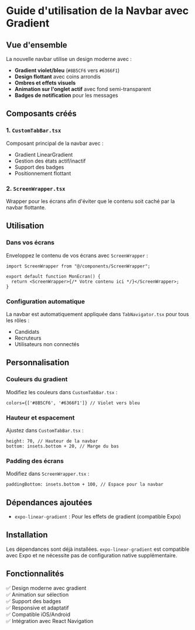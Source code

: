 # Guide d'utilisation de la Navbar avec Gradient

## Vue d'ensemble

La nouvelle navbar utilise un design moderne avec :

- **Gradient violet/bleu** (`#8B5CF6` vers `#6366F1`)
- **Design flottant** avec coins arrondis
- **Ombres et effets visuels**
- **Animation sur l'onglet actif** avec fond semi-transparent
- **Badges de notification** pour les messages

## Composants créés

### 1. `CustomTabBar.tsx`

Composant principal de la navbar avec :

- Gradient LinearGradient
- Gestion des états actif/inactif
- Support des badges
- Positionnement flottant

### 2. `ScreenWrapper.tsx`

Wrapper pour les écrans afin d'éviter que le contenu soit caché par la navbar flottante.

## Utilisation

### Dans vos écrans

Enveloppez le contenu de vos écrans avec `ScreenWrapper` :

```tsx
import ScreenWrapper from "@/components/ScreenWrapper";

export default function MonEcran() {
  return <ScreenWrapper>{/* Votre contenu ici */}</ScreenWrapper>;
}
```

### Configuration automatique

La navbar est automatiquement appliquée dans `TabNavigator.tsx` pour tous les rôles :

- Candidats
- Recruteurs
- Utilisateurs non connectés

## Personnalisation

### Couleurs du gradient

Modifiez les couleurs dans `CustomTabBar.tsx` :

```tsx
colors={['#8B5CF6', '#6366F1']} // Violet vers bleu
```

### Hauteur et espacement

Ajustez dans `CustomTabBar.tsx` :

```tsx
height: 70, // Hauteur de la navbar
bottom: insets.bottom + 20, // Marge du bas
```

### Padding des écrans

Modifiez dans `ScreenWrapper.tsx` :

```tsx
paddingBottom: insets.bottom + 100, // Espace pour la navbar
```

## Dépendances ajoutées

- `expo-linear-gradient` : Pour les effets de gradient (compatible Expo)

## Installation

Les dépendances sont déjà installées. `expo-linear-gradient` est compatible avec Expo et ne nécessite pas de configuration native supplémentaire.

## Fonctionnalités

✅ Design moderne avec gradient  
✅ Animation sur sélection  
✅ Support des badges  
✅ Responsive et adaptatif  
✅ Compatible iOS/Android  
✅ Intégration avec React Navigation
